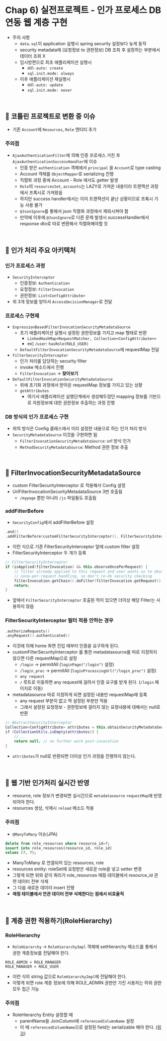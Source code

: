 # Chap 6) 실전프로젝트 - 인가 프로세스 DB 연동 웹 계층 구현

- 주의 사항
  - `data.sql`이 application 실행시 spring security 설정보다 늦게 동작
  - security metadata에 (요청정보 to 권한정보) DB 조회 후 설정하는 부분에서 데이터 조회 X
  - 임시방편으로 최초 애플리케이션 실행시
    - `ddl-auto: create`
    - `sql.init.mode: always`
  - 이후 애플리케이션 재실행시
    - `ddl-auto: update`
    - `sql.init.mode: never`

<br>

## :pushpin: 코틀린 프로젝트로 변환 중 이슈

- 기존 `Account`에 `Resources`, `Role` 엔티티 추가

### 주의점
- `AjaxAuthenticationFilter`에 의해 인증 프로세스 거친 후 `AjaxAuthenticationSuccessHandler`에 이슈 
  - 인증 받은 `authentication` 객체에서 `principal` 을 `Account`로 type casting
  - Account 객체를 `ObjectMapper`로 serializing 진행
  - 직렬화 과정 중에 Account - Role 에서도 getter 발생
  - `Role`의 `resourcesSet`, `accounts`는 LAZY로 가져온 내용이라 트랜잭션 과정에서 프록시로 가져왔음
  - 하지만 success handler에서는 이미 트랜잭션이 끝난 상황이므로 프록시 기능 사용 불가
  - `@JsonIgnore`를 통해서 json 직렬화 과정에서 제외시켜야 함
  - 만약에 이후에 `@JsonIgnore`로 다른 문제 발생시 successHandler에서 response dto로 따로 변환해서 직렬화해야할 듯

<br>

## :pushpin: 인가 처리 주요 아키텍처

### 인가 프로세스 과정
- `SecurityInterceptor`
  - 인증정보: `Authentication`
  - 요청정보: `FilterInvocation`
  - 권한정보: `List<ConfigAttribute>`
- 위 3개 정보를 받아서 `AccessDecisionManager`로 전달

### 프로세스 구현체
- `ExpressionBasedFilterInvocationSecurityMetadataSource`
  - 초기 애플리케이션 실행시 설정된 권한정보를 가지고 map 형태로 반환
    - `LinkedHashMap<RequestMatcher, Collection<ConfigAttribute>>`
    - ex) `/user`: `hasRole(ROLE_USER)`
  - `DefaultFilterInvocationSecurityMetadataSource`에 requestMap 전달
- `FilterSecurityInterceptor`
  - 인가 처리를 담당하는 security filter
  - invoke 메소드에서 진행 
  - `FilterInvocation` -> **찾아보기**
- `DefaultFilterInvocationSecurityMetadataSource`
  - 위에 초기화 과정에서 받아온 requestMap 정보를 가지고 있는 상황
  - `getAttributes`
    - 여기서 애플리케이션 실행단계에서 생성해두었던 mapping 정보를 기반으로 자원정보에 대한 권한정보 추출하는 과정 진행

### DB 방식의 인가 프로세스 구현
- 위의 방식은 Config 클래스에서 미리 설정한 내용으로 하는 인가 처리 방식
- `SecurityMetadataSource` 이것을 구현하면 됨
  - `FilterInvocationSecurityMetadataSource`: url 방식 인가
  - `MethodSecurityMetadataSource`: Method 권한 정보 추출

<br>

## :pushpin: FilterInvocationSecurityMetadataSource
- custom FilterSecurityInterceptor 로 적용해서 Config 설정
- UrlFilterInvocationSecurityMetadataSource 3번 호출됨
  - `/mypage` 뿐만 아니라 `/js` 파일들도 호출됨

### addFilterBefore
- `SecurityConfig`에서 addFilterBefore 설정
```kotlin
.and()
.addFilterBefore(customFilterSecurityInterceptor(), FilterSecurityInterceptor::class.java)
```
- 이런 식으로 기존 FilterSecurityInterceptor 앞에 custom filter 설정
- FilterSecurityInterceptor 두 개가 등록

```kotlin
// FilterSecurityInterceptor
if (isApplied(filterInvocation) && this.observeOncePerRequest) {
    // filter already applied to this request and user wants us to observe
    // once-per-request handling, so don't re-do security checking
    filterInvocation.getChain().doFilter(filterInvocation.getRequest(), filterInvocation.getResponse());
    return;
}
```
- 앞에서 `FilterSecurityInterceptor` 호출된 적이 있으면 더이상 해당 Filter는 사용하지 않음

### FilterSecurityInterceptor 필터 적용 안하는 경우

```kotlin
.authorizeRequests()
.anyRequest().authenticated()
```
- 이것에 의해 home 화면 진입 때부터 인증을 요구하게 된다.
- customFilterSecurityInterceptor 를 통한 metadatasource를 따로 지정하지 않으면 다른 requestMap으로 설정
  - `/login` -> permitAll (`loginPage("/login")` 설정)
  - `/login_proc` -> permitAll (`loginProcessingUrl("/login_proc")` 설정)
  - `any request`
  - `/` 루트로 이동하면 any request에 걸려서 인증 요구를 받게 된다. (`/login` 페이지로 이동)
- metadatasource 따로 지정하게 되면 설정된 내용만 requestMap에 등록
  - any request 부분이 없고 딱 설정된 부분만 적용
  - 그래서 설정된 요청정보 - 권한정보에 걸리지 않는 요청내용에 대해서는 null로 반환
```kotlin
// AbstractSecurityInterceptor
Collection<ConfigAttribute> attributes = this.obtainSecurityMetadataSource().getAttributes(object);
if (CollectionUtils.isEmpty(attributes)) {
    //...
    return null; // no further work post-invocation
}
```
- `attributes`가 null로 반환되면 더이상 인가 과정을 진행하지 않는다.

<br>

## :pushpin: 웹 기반 인가처리 실시간 반영
- resource, role 정보가 변경되면 실시간으로 `metadatasource` `requestMap`에 반영되어야 한다.
- resources 생성, 삭제시 `reload` 메소드 적용 

### 주의점
- `@ManyToMany` 이슈(JPA)
```sql
delete from role_resources where resource_id=?;
insert into role_resources(resource_id, role_id) 
values (?, ?);
```
- ManyToMany 로 연결되어 있는 resources, role
- resources entity: roleSet에 요청받은 새로운 role을 넣고 setter 변경
- 그렇게 되면 위와 같이 쿼리가 role_resources 매핑 테이블에서 resource_id 관련 데이터 전부 삭제
- 그 다음 새로운 데이터 insert 진행
- **매핑 테이블에서 연관 데이터 전부 삭제한다는 점에서 비효율적**

<br>

## :pushpin: 계층 권한 적용하기(RoleHierarchy)

### RoleHierarchy
- `RoleHierarchy` -> `RoleHierarchyImpl` 객체에 setHierarchy 메소드를 통해서 권한 계층정보를 전달해야 한다.
```text
ROLE_ADMIN > ROLE_MANAGER
ROLE_MANAGER > ROLE_USER
```
- 이런 식의 string 값으로 `RoleHierarchyImpl`에 전달해야 한다.
- 이렇게 되면 role 계층 정보에 의해 ROLE_ADMIN 권한만 가진 사용자는 하위 권한 모두 접근 가능

### 주의점
- RoleHierarchy Entity 설정할 때
  - parentName을 JoinColumn에 `referencedColumnName` 설정
  - 이 때 `referencedColumnName`으로 설정된 field는 serializable 해야 한다. ([링크](https://www.baeldung.com/jpa-entities-serializable#2-hibernate-joincolumn-annotation))
